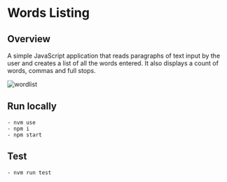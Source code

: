 # Words Listing

## Overview
A simple JavaScript application that reads paragraphs of text input by the user and creates a list of all the words entered. It also displays a count of words, commas and full stops.

![wordlist](https://cloud.githubusercontent.com/assets/4896851/25261928/b7fffc54-264c-11e7-9ab8-58b8deffb69d.png)


## Run locally

```
- nvm use
- npm i
- npm start
```

## Test

```
- nvm run test
```
